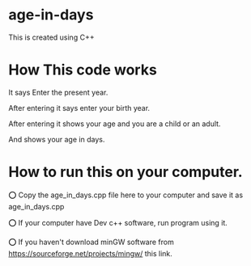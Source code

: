 # age-in-days
This is created using C++

# How This code works
It says Enter the present year.

After entering it says enter your birth year.

After entering it shows your age and you are a child or an adult.

And shows your age in days.

# How to run this on your computer.
⭕ Copy the age_in_days.cpp file here to your computer and save it as age_in_days.cpp

⭕ If your computer have Dev c++ software, run program using it.

⭕ If you haven't download minGW software from https://sourceforge.net/projects/mingw/ this link.
